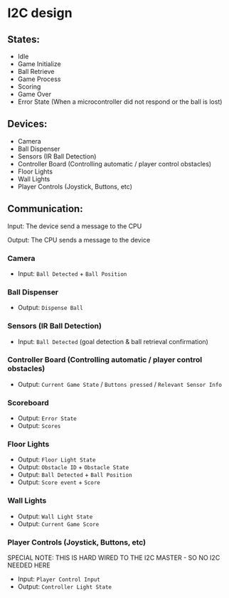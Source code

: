 # I2C design

## States:
- Idle
- Game Initialize
- Ball Retrieve
- Game Process
- Scoring
- Game Over
- Error State (When a microcontroller did not respond or the ball is lost)

## Devices:
- Camera
- Ball Dispenser
- Sensors (IR Ball Detection)
- Controller Board (Controlling automatic / player control obstacles)
- Floor Lights
- Wall Lights
- Player Controls (Joystick, Buttons, etc)

## Communication:
Input: The device send a message to the CPU

Output: The CPU sends a message to the device

### Camera
- Input: `Ball Detected` + `Ball Position`

### Ball Dispenser
- Output: `Dispense Ball`

### Sensors (IR Ball Detection)
- Input: `Ball Detected` (goal detection & ball retrieval confirmation)

### Controller Board (Controlling automatic / player control obstacles)
- Output: `Current Game State` / `Buttons pressed` / `Relevant Sensor Info`

### Scoreboard
- Output: `Error State`
- Output: `Scores`

### Floor Lights
- Output: `Floor Light State`
- Output: `Obstacle ID` + `Obstacle State`
- Output: `Ball Detected` + `Ball Position`
- Output: `Score event` + `Score`

### Wall Lights
- Output: `Wall Light State`
- Output: `Current Game Score`

### Player Controls (Joystick, Buttons, etc)
SPECIAL NOTE: THIS IS HARD WIRED TO THE I2C MASTER - SO NO I2C NEEDED HERE
- Input: `Player Control Input`
- Output: `Controller Light State`
